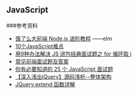 ## JavaScript

###参考资料
- [饿了么大前端 Node.js 进阶教程](https://github.com/ElemeFE/node-interview) ——elm
- [10个JavaScript难点](http://www.open-open.com/lib/view/open1500370559914.html)
- [用9种办法解决 JS 闭包经典面试题之 for 循环取 i](https://segmentfault.com/a/1190000003818163)
- [常见前端面试题及答案](http://www.cnblogs.com/syfwhu/p/4434132.html)
- [你有必要知道的 25 个 JavaScript 面试题](https://github.com/dwqs/blog)
- [【深入浅出jQuery】源码浅析--整体架构](http://www.cnblogs.com/coco1s/p/5261646.html)
- [JQuery.extend 函数详解](http://www.cnblogs.com/eric-qin/p/5209486.html)




